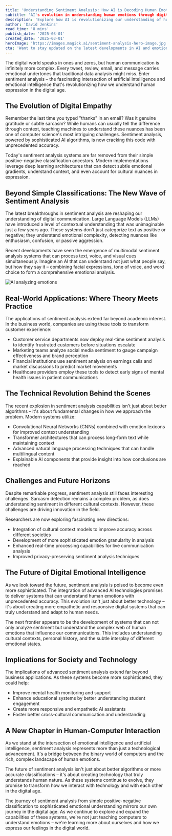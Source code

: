 ```yaml
---
title: 'Understanding Sentiment Analysis: How AI is Decoding Human Emotions'
subtitle: 'AI's evolution in understanding human emotions through digital communication'
description: 'Explore how AI is revolutionizing our understanding of human emotions through sentiment analysis. From simple positive-negative classifications to sophisticated emotional understanding, discover how modern AI systems are bridging the gap between digital communication and human expression.'
author: 'David Jenkins'
read_time: '8 mins'
publish_date: '2025-03-01'
created_date: '2025-03-01'
heroImage: 'https://images.magick.ai/sentiment-analysis-hero-image.jpg'
cta: 'Want to stay updated on the latest developments in AI and emotion analytics? Follow us on LinkedIn for exclusive insights into how sentiment analysis is transforming business and technology.'
---
```


The digital world speaks in ones and zeros, but human communication is infinitely more complex. Every tweet, review, email, and message carries emotional undertones that traditional data analysis might miss. Enter sentiment analysis – the fascinating intersection of artificial intelligence and emotional intelligence that's revolutionizing how we understand human expression in the digital age.

## The Evolution of Digital Empathy

Remember the last time you typed "thanks" in an email? Was it genuine gratitude or subtle sarcasm? While humans can usually tell the difference through context, teaching machines to understand these nuances has been one of computer science's most intriguing challenges. Sentiment analysis, powered by sophisticated AI algorithms, is now cracking this code with unprecedented accuracy.

Today's sentiment analysis systems are far removed from their simple positive-negative classification ancestors. Modern implementations leverage deep learning architectures that can detect subtle emotional gradients, understand context, and even account for cultural nuances in expression.

## Beyond Simple Classifications: The New Wave of Sentiment Analysis

The latest breakthroughs in sentiment analysis are reshaping our understanding of digital communication. Large Language Models (LLMs) have introduced a level of contextual understanding that was unimaginable just a few years ago. These systems don't just categorize text as positive or negative; they understand emotional complexity, detecting nuances like enthusiasm, confusion, or passive aggression.

Recent developments have seen the emergence of multimodal sentiment analysis systems that can process text, voice, and visual cues simultaneously. Imagine an AI that can understand not just what people say, but how they say it – combining facial expressions, tone of voice, and word choice to form a comprehensive emotional analysis.

![AI analyzing emotions](https://images.magick.ai/sentiment-analysis-content-image.jpg)

## Real-World Applications: Where Theory Meets Practice

The applications of sentiment analysis extend far beyond academic interest. In the business world, companies are using these tools to transform customer experience:

- Customer service departments now deploy real-time sentiment analysis to identify frustrated customers before situations escalate
- Marketing teams analyze social media sentiment to gauge campaign effectiveness and brand perception
- Financial institutions use sentiment analysis on earnings calls and market discussions to predict market movements
- Healthcare providers employ these tools to detect early signs of mental health issues in patient communications

## The Technical Revolution Behind the Scenes

The recent explosion in sentiment analysis capabilities isn't just about better algorithms – it's about fundamental changes in how we approach the problem. Modern systems utilize:

- Convolutional Neural Networks (CNNs) combined with emotion lexicons for improved context understanding
- Transformer architectures that can process long-form text while maintaining context
- Advanced natural language processing techniques that can handle multilingual content
- Explainable AI components that provide insight into how conclusions are reached

## Challenges and Future Horizons

Despite remarkable progress, sentiment analysis still faces interesting challenges. Sarcasm detection remains a complex problem, as does understanding sentiment in different cultural contexts. However, these challenges are driving innovation in the field.

Researchers are now exploring fascinating new directions:

- Integration of cultural context models to improve accuracy across different societies
- Development of more sophisticated emotion granularity in analysis
- Enhanced real-time processing capabilities for live communication analysis
- Improved privacy-preserving sentiment analysis techniques

## The Future of Digital Emotional Intelligence

As we look toward the future, sentiment analysis is poised to become even more sophisticated. The integration of advanced AI technologies promises to deliver systems that can understand human emotions with unprecedented accuracy. This evolution isn't just about better technology – it's about creating more empathetic and responsive digital systems that can truly understand and adapt to human needs.

The next frontier appears to be the development of systems that can not only analyze sentiment but understand the complex web of human emotions that influence our communications. This includes understanding cultural contexts, personal history, and the subtle interplay of different emotional states.

## Implications for Society and Technology

The implications of advanced sentiment analysis extend far beyond business applications. As these systems become more sophisticated, they could help:

- Improve mental health monitoring and support
- Enhance educational systems by better understanding student engagement
- Create more responsive and empathetic AI assistants
- Foster better cross-cultural communication and understanding

## A New Chapter in Human-Computer Interaction

As we stand at the intersection of emotional intelligence and artificial intelligence, sentiment analysis represents more than just a technological advancement. It's a bridge between the binary world of computers and the rich, complex landscape of human emotions.

The future of sentiment analysis isn't just about better algorithms or more accurate classifications – it's about creating technology that truly understands human nature. As these systems continue to evolve, they promise to transform how we interact with technology and with each other in the digital age.

The journey of sentiment analysis from simple positive-negative classification to sophisticated emotional understanding mirrors our own journey in the digital age. As we continue to explore and expand the capabilities of these systems, we're not just teaching computers to understand emotions – we're learning more about ourselves and how we express our feelings in the digital world.